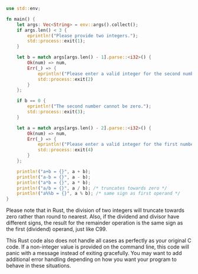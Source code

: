 ```rust
use std::env;

fn main() {
    let args: Vec<String> = env::args().collect();
    if args.len() < 3 {
        eprintln!("Please provide two integers.");
        std::process::exit(1);
    }

    let b = match args[args.len() - 1].parse::<i32>() {
        Ok(num) => num,
        Err(_) => {
            eprintln!("Please enter a valid integer for the second number.");
            std::process::exit(2)
        }
    };

    if b == 0 {
        eprintln!("The second number cannot be zero.");
        std::process::exit(3);
    }

    let a = match args[args.len() - 2].parse::<i32>() {
        Ok(num) => num,
        Err(_) => {
            eprintln!("Please enter a valid integer for the first number.");
            std::process::exit(4)
        }
    };

    println!("a+b = {}", a + b);
    println!("a-b = {}", a - b);
    println!("a*b = {}", a * b);
    println!("a/b = {}", a / b); /* truncates towards zero */
    println!("a%%b = {}", a % b); /* same sign as first operand */
}
```

Please note that in Rust, the division of two integers will truncate towards zero rather than round to nearest. Also, if the dividend and divisor have different signs, the result for the remainder operation is the same sign as the first (dividend) operand, just like C99.

This Rust code also does not handle all cases as perfectly as your original C code. If a non-integer value is provided on the command line, this code will panic with a message instead of exiting gracefully. You may want to add additional error handling depending on how you want your program to behave in these situations.
